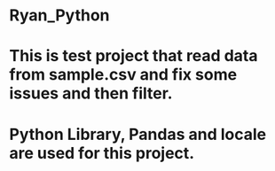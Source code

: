 # Ryan_Python 
# This is test project that read data from sample.csv and fix some issues and then filter.

# Python Library, Pandas and locale are used for this project.
